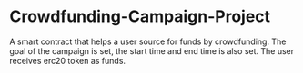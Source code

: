 # Crowdfunding-Campaign-Project
A smart contract that helps a user source for funds by crowdfunding. The goal of the campaign is set, the start time and end time is also set. The user receives erc20 token as funds.
